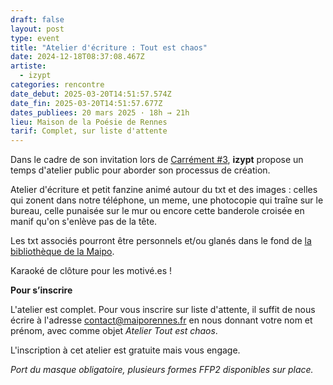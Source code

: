 ```yaml
---
draft: false
layout: post
type: event
title: "Atelier d'écriture : Tout est chaos"
date: 2024-12-18T08:37:08.467Z
artiste:
  - izypt
categories: rencontre
date_debut: 2025-03-20T14:51:57.574Z
date_fin: 2025-03-20T14:51:57.677Z
dates_publiees: 20 mars 2025 · 18h → 21h
lieu: Maison de la Poésie de Rennes
tarif: Complet, sur liste d'attente
---
```

Dans le cadre de son invitation lors de [Carrément #3](https://maiporennes.fr/residence/2024/11/19/carr-ment-3), **izypt** propose un temps d'atelier public pour aborder son processus de création.

Atelier d'écriture et petit fanzine animé autour du txt et des images : celles qui zonent dans notre téléphone, un meme, une photocopie qui traîne sur le bureau, celle punaisée sur le mur ou encore cette banderole croisée en manif qu'on s'enlève pas de la tête.

Les txt associés pourront être personnels et/ou glanés dans le fond de [la bibliothèque de la Maipo](https://maisondelapoesie-rennes.org/bibli/).

Karaoké de clôture pour les motivé.es !

**Pour s’inscrire**

L'atelier est complet. Pour vous inscrire sur liste d'attente, il suffit de nous écrire à l'adresse [contact@maiporennes.fr](mailto:contact@maiporennes.fr) en nous donnant votre nom et prénom, avec comme objet *Atelier Tout est chaos*.

L'inscription à cet atelier est gratuite mais vous engage.

*Port du masque obligatoire, plusieurs formes FFP2 disponibles sur place.*